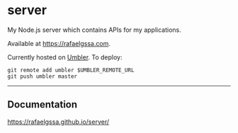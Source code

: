 # server

My Node.js server which contains APIs for my applications.

Available at https://rafaelgssa.com.

Currently hosted on [Umbler](https://umbler.com/us). To deploy:

```
git remote add umbler $UMBLER_REMOTE_URL
git push umbler master
```

---

## Documentation

https://rafaelgssa.github.io/server/
